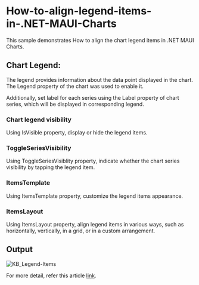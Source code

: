 # How-to-align-legend-items-in-.NET-MAUI-Charts
This sample demonstrates How to align the chart legend items in .NET MAUI Charts.

## Chart Legend:
The legend provides information about the data point displayed in the chart. The Legend property of the chart was used to enable it.

Additionally, set label for each series using the Label property of chart series, which will be displayed in corresponding legend.

### Chart legend visibility 
Using IsVisible property, display or hide the legend items.

### ToggleSeriesVisibility
Using ToggleSeriesVisiblity property, indicate whether the chart series visibility by tapping the legend item.

### ItemsTemplate
Using ItemsTemplate property, customize the legend items appearance.

### ItemsLayout
Using ItemsLayout property, align legend items in various ways, such as horizontally, vertically, in a grid, or in a custom arrangement.

## Output

![KB_Legend-Items](https://github.com/SyncfusionExamples/How-to-align-legend-items-in-.NET-MAUI-Charts/assets/105482474/67a13117-259f-46db-8efd-04cd633a1dce)

For more detail, refer this article [link]().